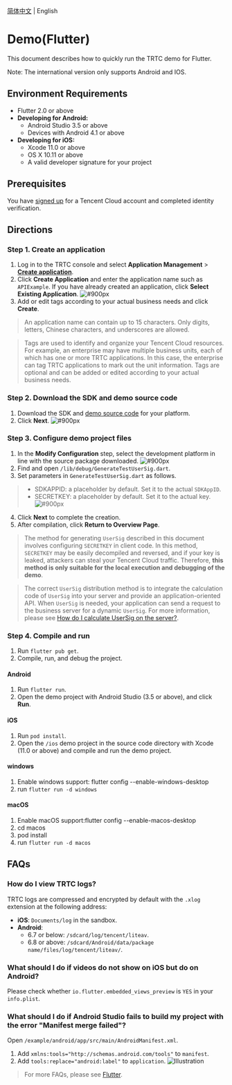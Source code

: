 [简体中文](./README-zh_CN.md) | English

# Demo(Flutter)

This document describes how to quickly run the TRTC demo for Flutter.

Note: The international version only supports Android and IOS.

## Environment Requirements

- Flutter 2.0 or above
- **Developing for Android:**
  - Android Studio 3.5 or above
  - Devices with Android 4.1 or above
- **Developing for iOS:**
  - Xcode 11.0 or above
  - OS X 10.11 or above
  - A valid developer signature for your project

## Prerequisites

You have [signed up](https://www.tencentcloud.com/) for a Tencent Cloud account and completed identity verification.

## Directions

[](id:step1)

### Step 1. Create an application

1. Log in to the TRTC console and select **Application Management** > **[Create application](https://console.tencentcloud.com/trtc/app/create)**.
2. Click **Create Application** and enter the application name such as `APIExample`. If you have already created an application, click **Select Existing Application**.
   ![#900px](https://qcloudimg.tencent-cloud.cn/raw/30fddb57f90491c7c94fd1cdfdde9a81.png)
3. Add or edit tags according to your actual business needs and click **Create**.

> An application name can contain up to 15 characters. Only digits, letters, Chinese characters, and underscores are allowed.

> Tags are used to identify and organize your Tencent Cloud resources. For example, an enterprise may have multiple business units, each of which has one or more TRTC applications. In this case, the enterprise can tag TRTC applications to mark out the unit information. Tags are optional and can be added or edited according to your actual business needs.

[](id:step2)

### Step 2. Download the SDK and demo source code

1. Download the SDK and [demo source code](https://github.com/LiteAVSDK/TRTC_Flutter/tree/master/TRTC-Simple-Demo) for your platform.
2. Click **Next**.
   ![#900px](https://qcloudimg.tencent-cloud.cn/raw/a5bfe5b0664f05772b8172c29117ac13.png)

[](id:step3)

### Step 3. Configure demo project files

1. In the **Modify Configuration** step, select the development platform in line with the source package downloaded.
   ![#900px](https://qcloudimg.tencent-cloud.cn/raw/fa059c7b0dc9f601dbe1dc9b6548dd90.png)
2. Find and open `/lib/debug/GenerateTestUserSig.dart`.
3. Set parameters in `GenerateTestUserSig.dart` as follows.

> - SDKAPPID: a placeholder by default. Set it to the actual `SDKAppID`.
> - SECRETKEY: a placeholder by default. Set it to the actual key.
>   ![#900px](https://imgcache.qq.com/operation/dianshi/other/flutter_sig.237b3ce20dde2fa6cac972f49169e7e539d691fd.png)

4. Click **Next** to complete the creation.
5. After compilation, click **Return to Overview Page**.

> The method for generating `UserSig` described in this document involves configuring `SECRETKEY` in client code. In this method, `SECRETKEY` may be easily decompiled and reversed, and if your key is leaked, attackers can steal your Tencent Cloud traffic. Therefore, **this method is only suitable for the local execution and debugging of the demo**.

> The correct `UserSig` distribution method is to integrate the calculation code of `UserSig` into your server and provide an application-oriented API. When `UserSig` is needed, your application can send a request to the business server for a dynamic `UserSig`. For more information, please see [How do I calculate UserSig on the server?](https://intl.cloud.tencent.com/document/product/647/35166).

[](id:step4)

### Step 4. Compile and run

1. Run `flutter pub get`.
2. Compile, run, and debug the project.

#### Android

1. Run `flutter run`.
2. Open the demo project with Android Studio (3.5 or above), and click **Run**.

#### iOS

1. Run `pod install`.
2. Open the `/ios` demo project in the source code directory with Xcode (11.0 or above) and compile and run the demo project.

#### windows

1. Enable windows support: flutter config --enable-windows-desktop
2. run `flutter run -d windows`

#### macOS

1. Enable macOS support:flutter config --enable-macos-desktop
2. cd macos
3. pod install
4. run `flutter run -d macos`

## FAQs

### How do I view TRTC logs?

TRTC logs are compressed and encrypted by default with the `.xlog` extension at the following address:

- **iOS**: `Documents/log` in the sandbox.
- **Android**:
  - 6.7 or below: `/sdcard/log/tencent/liteav`.
  - 6.8 or above: `/sdcard/Android/data/package name/files/log/tencent/liteav/`.

### What should I do if videos do not show on iOS but do on Android?

Please check whether `io.flutter.embedded_views_preview` is `YES` in your `info.plist`.

### What should I do if Android Studio fails to build my project with the error "Manifest merge failed"?

Open `/example/android/app/src/main/AndroidManifest.xml`.

1. Add `xmlns:tools="http://schemas.android.com/tools"` to `manifest`.
2. Add `tools:replace="android:label"` to `application`.
   ![Illustration](https://main.qcloudimg.com/raw/7a37917112831488423c1744f370c883.png)

> For more FAQs, please see [Flutter](https://intl.cloud.tencent.com/document/product/647/39242).
